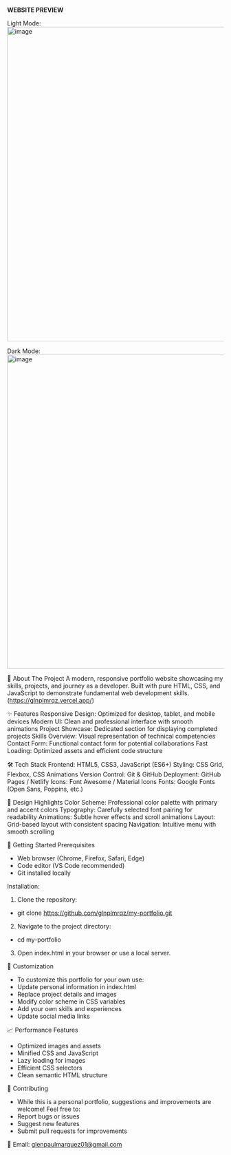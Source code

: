 **WEBSITE PREVIEW**

Light Mode: 
<img width="1366" height="731" alt="image" src="https://github.com/user-attachments/assets/8993b3a8-da33-4ec4-b613-a84eb7af00f4" />

Dark Mode: 
<img width="1366" height="730" alt="image" src="https://github.com/user-attachments/assets/7d042f57-b920-4a9d-a332-00104302bd29" />

🚀 About The Project
A modern, responsive portfolio website showcasing my skills, projects, and journey as a developer. Built with pure HTML, CSS, and JavaScript to demonstrate fundamental web development skills. (https://glnplmrqz.vercel.app/)

✨ Features
Responsive Design: Optimized for desktop, tablet, and mobile devices
Modern UI: Clean and professional interface with smooth animations
Project Showcase: Dedicated section for displaying completed projects
Skills Overview: Visual representation of technical competencies
Contact Form: Functional contact form for potential collaborations
Fast Loading: Optimized assets and efficient code structure

🛠️ Tech Stack
Frontend: HTML5, CSS3, JavaScript (ES6+)
Styling: CSS Grid, Flexbox, CSS Animations
Version Control: Git & GitHub
Deployment: GitHub Pages / Netlify
Icons: Font Awesome / Material Icons
Fonts: Google Fonts (Open Sans, Poppins, etc.)

🎨 Design Highlights
Color Scheme: Professional color palette with primary and accent colors
Typography: Carefully selected font pairing for readability
Animations: Subtle hover effects and scroll animations
Layout: Grid-based layout with consistent spacing
Navigation: Intuitive menu with smooth scrolling

🚀 Getting Started
Prerequisites
- Web browser (Chrome, Firefox, Safari, Edge)
- Code editor (VS Code recommended)
- Git installed locally

Installation:
1. Clone the repository:
- git clone https://github.com/glnplmrqz/my-portfolio.git
2. Navigate to the project directory:
- cd my-portfolio
3. Open index.html in your browser or use a local server.

🔧 Customization
- To customize this portfolio for your own use:
- Update personal information in index.html
- Replace project details and images
- Modify color scheme in CSS variables
- Add your own skills and experiences
- Update social media links

📈 Performance Features
- Optimized images and assets
- Minified CSS and JavaScript
- Lazy loading for images
- Efficient CSS selectors
- Clean semantic HTML structure

🤝 Contributing
- While this is a personal portfolio, suggestions and improvements are welcome! Feel free to:
- Report bugs or issues
- Suggest new features
- Submit pull requests for improvements

📧 Email: glenpaulmarquez01@gmail.com
